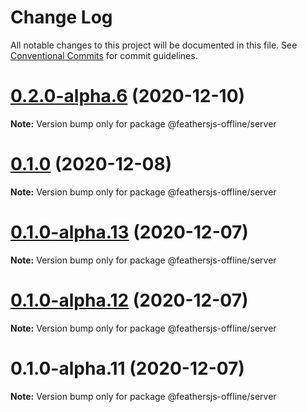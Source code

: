 # Change Log

All notable changes to this project will be documented in this file.
See [Conventional Commits](https://conventionalcommits.org) for commit guidelines.

# [0.2.0-alpha.6](http://github.com/feathersjs-offline/owndata-ownnet/packages/server/compare/v0.1.0...v0.2.0-alpha.6) (2020-12-10)

**Note:** Version bump only for package @feathersjs-offline/server





# [0.1.0](http://github.com/feathersjs-offline/owndata-ownnet/packages/server/compare/v0.1.0-alpha.14...v0.1.0) (2020-12-08)

**Note:** Version bump only for package @feathersjs-offline/server





# [0.1.0-alpha.13](http://github.com/feathersjs-offline/owndata-ownnet/tree/master/packages/server/compare/v0.1.0-alpha.12...v0.1.0-alpha.13) (2020-12-07)

**Note:** Version bump only for package @feathersjs-offline/server





# [0.1.0-alpha.12](http://github.com/feathersjs-offline/owndata-ownnet/packages/server/compare/v0.1.0-alpha.11...v0.1.0-alpha.12) (2020-12-07)

**Note:** Version bump only for package @feathersjs-offline/server





# 0.1.0-alpha.11 (2020-12-07)

**Note:** Version bump only for package @feathersjs-offline/server
